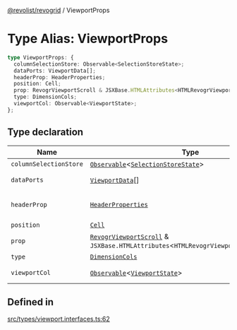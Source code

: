 [@revolist/revogrid](README.md) / ViewportProps

# Type Alias: ViewportProps

```ts
type ViewportProps: {
  columnSelectionStore: Observable<SelectionStoreState>;
  dataPorts: ViewportData[];
  headerProp: HeaderProperties;
  position: Cell;
  prop: RevogrViewportScroll & JSXBase.HTMLAttributes<HTMLRevogrViewportScrollElement>;
  type: DimensionCols;
  viewportCol: Observable<ViewportState>;
};
```

## Type declaration

| Name | Type | Description | Defined in |
| ------ | ------ | ------ | ------ |
| `columnSelectionStore` | [`Observable`](TypeAlias.Observable.md)\<[`SelectionStoreState`](TypeAlias.SelectionStoreState.md)\> | - | [src/types/viewport.interfaces.ts:79](https://github.com/revolist/revogrid/blob/08f5cc514b9bc1666dd85d20f560c0e9b7c7af14/src/types/viewport.interfaces.ts#L79) |
| `dataPorts` | [`ViewportData`](TypeAlias.ViewportData.md)[] | viewport rows | [src/types/viewport.interfaces.ts:77](https://github.com/revolist/revogrid/blob/08f5cc514b9bc1666dd85d20f560c0e9b7c7af14/src/types/viewport.interfaces.ts#L77) |
| `headerProp` | [`HeaderProperties`](TypeAlias.HeaderProperties.md) | header container props | [src/types/viewport.interfaces.ts:71](https://github.com/revolist/revogrid/blob/08f5cc514b9bc1666dd85d20f560c0e9b7c7af14/src/types/viewport.interfaces.ts#L71) |
| `position` | [`Cell`](Interface.Cell.md) | - | [src/types/viewport.interfaces.ts:65](https://github.com/revolist/revogrid/blob/08f5cc514b9bc1666dd85d20f560c0e9b7c7af14/src/types/viewport.interfaces.ts#L65) |
| `prop` | [`RevogrViewportScroll`](JSX.Interface.RevogrViewportScroll.md) & `JSXBase.HTMLAttributes`\<`HTMLRevogrViewportScrollElement`\> | - | [src/types/viewport.interfaces.ts:63](https://github.com/revolist/revogrid/blob/08f5cc514b9bc1666dd85d20f560c0e9b7c7af14/src/types/viewport.interfaces.ts#L63) |
| `type` | [`DimensionCols`](TypeAlias.DimensionCols.md) | - | [src/types/viewport.interfaces.ts:66](https://github.com/revolist/revogrid/blob/08f5cc514b9bc1666dd85d20f560c0e9b7c7af14/src/types/viewport.interfaces.ts#L66) |
| `viewportCol` | [`Observable`](TypeAlias.Observable.md)\<[`ViewportState`](Interface.ViewportState.md)\> | Cols dataset | [src/types/viewport.interfaces.ts:68](https://github.com/revolist/revogrid/blob/08f5cc514b9bc1666dd85d20f560c0e9b7c7af14/src/types/viewport.interfaces.ts#L68) |

## Defined in

[src/types/viewport.interfaces.ts:62](https://github.com/revolist/revogrid/blob/08f5cc514b9bc1666dd85d20f560c0e9b7c7af14/src/types/viewport.interfaces.ts#L62)

